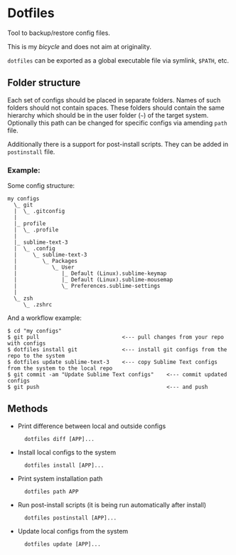 # Dotfiles

Tool to backup/restore config files.

This is my _bicycle_ and does not aim at originality.

`dotfiles` can be exported as a global executable file via symlink, `$PATH`, etc.

## Folder structure

Each set of configs should be placed in separate folders.
Names of such folders should not contain spaces.
These folders should contain the same hierarchy which should be
in the user folder (`~`) of the target system.
Optionally this path can be changed for specific configs via
amending `path` file.

Additionally there is a support for post-install scripts. They can be added in `postinstall` file.

### Example:

Some config structure:

    my configs
      \_ git
      |  \_ .gitconfig
      |
      |_ profile
      |  \_ .profile
      |
      |_ sublime-text-3
      |  \_ .config
      |     \_ sublime-text-3
      |        \_ Packages
      |           \_ User
      |              |_ Default (Linux).sublime-keymap
      |              |_ Default (Linux).sublime-mousemap
      |              \_ Preferences.sublime-settings
      |
      \_ zsh
         \_ .zshrc

And a workflow example:

    $ cd "my configs"
    $ git pull                          <--- pull changes from your repo with configs
    $ dotfiles install git              <--- install git configs from the repo to the system
    $ dotfiles update sublime-text-3    <--- copy Sublime Text configs from the system to the local repo
    $ git commit -am "Update Sublime Text configs"    <--- commit updated configs
    $ git push                                        <--- and push

## Methods

* Print difference between local and outside configs

        dotfiles diff [APP]...

* Install local configs to the system

        dotfiles install [APP]...

* Print system installation path

        dotfiles path APP

* Run post-install scripts (it is being run automatically after install)

        dotfiles postinstall [APP]...

* Update local configs from the system

        dotfiles update [APP]...
